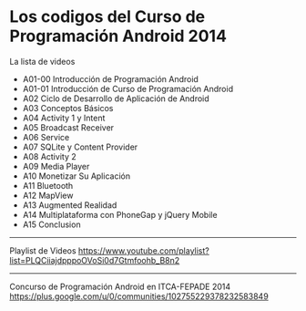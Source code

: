 Los codigos del Curso de Programación Android 2014
===========================

La lista de videos

- A01-00 Introducción de Programación Android
- A01-01 Introducción de Curso de Programación Android
- A02 Ciclo de Desarrollo de Aplicación de Android
- A03 Conceptos Básicos
- A04 Activity 1 y Intent
- A05 Broadcast Receiver
- A06 Service
- A07 SQLite y Content Provider
- A08 Activity 2
- A09 Media Player
- A10 Monetizar Su Aplicación
- A11 Bluetooth
- A12 MapView
- A13 Augmented Realidad
- A14 Multiplataforma con PhoneGap y jQuery Mobile
- A15 Conclusion

----------------------------------
Playlist de Videos
https://www.youtube.com/playlist?list=PLQCiiajdpppoOVoSi0d7Gtmfoohb_B8n2

----------------------------------
Concurso de Programación Android en ITCA-FEPADE 2014
https://plus.google.com/u/0/communities/102755229378232583849
